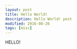 ```yaml
---
layout: post
title: Hello World!
description: Hello World! post
modified: 2016-08-26
tags: [misc]
---
```


HELLO!
